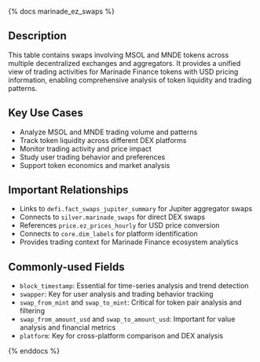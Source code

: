 {% docs marinade_ez_swaps %}

## Description
This table contains swaps involving MSOL and MNDE tokens across multiple decentralized exchanges and aggregators. It provides a unified view of trading activities for Marinade Finance tokens with USD pricing information, enabling comprehensive analysis of token liquidity and trading patterns.

## Key Use Cases
- Analyze MSOL and MNDE trading volume and patterns
- Track token liquidity across different DEX platforms
- Monitor trading activity and price impact
- Study user trading behavior and preferences
- Support token economics and market analysis

## Important Relationships
- Links to `defi.fact_swaps_jupiter_summary` for Jupiter aggregator swaps
- Connects to `silver.marinade_swaps` for direct DEX swaps
- References `price.ez_prices_hourly` for USD price conversion
- Connects to `core.dim_labels` for platform identification
- Provides trading context for Marinade Finance ecosystem analytics

## Commonly-used Fields
- `block_timestamp`: Essential for time-series analysis and trend detection
- `swapper`: Key for user analysis and trading behavior tracking
- `swap_from_mint` and `swap_to_mint`: Critical for token pair analysis and filtering
- `swap_from_amount_usd` and `swap_to_amount_usd`: Important for value analysis and financial metrics
- `platform`: Key for cross-platform comparison and DEX analysis

{% enddocs %} 